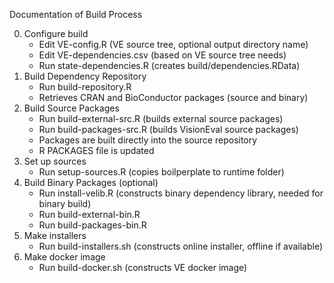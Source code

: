 Documentation of Build Process

0. Configure build
    * Edit VE-config.R (VE source tree, optional output directory name)
    * Edit VE-dependencies.csv (based on VE source tree needs)
    * Run state-dependencies.R (creates build/dependencies.RData)
1. Build Dependency Repository
    * Run build-repository.R
    * Retrieves CRAN and BioConductor packages (source and binary)
2. Build Source Packages
    * Run build-external-src.R (builds external source packages)
    * Run build-packages-src.R (builds VisionEval source packages)
    * Packages are built directly into the source repository
    * R PACKAGES file is updated
3. Set up sources
    * Run setup-sources.R (copies boilperplate to runtime folder)
4. Build Binary Packages (optional)
    * Run install-velib.R (constructs binary dependency library, needed for binary build)
    * Run build-external-bin.R
    * Run build-packages-bin.R
5. Make installers
    * Run build-installers.sh (constructs online installer, offline if available)
6. Make docker image
    * Run build-docker.sh (constructs VE docker image)
